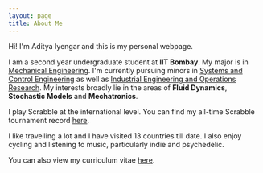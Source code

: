 ```yaml
---
layout: page
title: About Me
---
```


Hi! I'm Aditya Iyengar and this is my personal webpage.

I am a second year undergraduate student at **IIT Bombay**. My major is in [Mechanical Engineering](https://www.me.iitb.ac.in).
I'm currently pursuing minors in [Systems and Control Engineering](https://www.sc.iitb.ac.in) as well as [Industrial Engineering and Operations Research](https://www.ieor.iitb.ac.in). My interests broadly lie in the areas of **Fluid Dynamics**, **Stochastic Models** and **Mechatronics**.

I play Scrabble at the international level. You can find my all-time Scrabble tournament record [here](https://wespa.org/aardvark/cgi-bin/statsbootstrap.cgi?name1=Aditya%20Iyengar).

I like travelling a lot and I have visited 13 countries till date. I also enjoy cycling and listening to music, particularly indie and psychedelic.

You can also view my curriculum vitae [here](https://docs.google.com/document/d/1waNBQ8-TyYTIYPquEY_vTxaVupD-2DGOKNTJndSmY_s/edit?usp=sharing).

